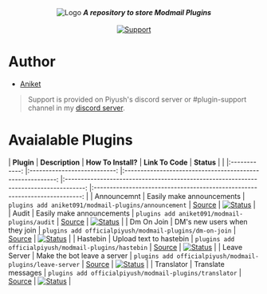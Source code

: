 <div align="center">
<img alt="Logo" src="https://i.imgur.com/znrMxnD.png" />
   <strong><i>A repository to store Modmail Plugins</i></strong>
 <br>
 <br>

  <a href="https://discord.gg/hzD72GE">
    <img src="https://img.shields.io/discord/543812119397924886.svg?style=for-the-badge&colorB=7289DA" alt="Support">
  </a> 
</div>

# Author

* [Aniket](https://github.com/aniket091)

> Support is provided on Piyush's discord server or #plugin-support channel in my [discord server](https://discord.gg/GaczkwfgV9).

# Avaialable Plugins

|  **Plugin**  	|       **Description**       	|                    **How To Install?**                    	|                                   **Link To Code**                                   	|                                 **Status**                                 	|             	|
|:------------:	|:---------------------------:	|:---------------------------------------------------------:	|:------------------------------------------------------------------------------------:	|:--------------------------------------------------------------------------:	|
|  Announcemnt  	| Easily make announcements 	|     `plugins add aniket091/modmail-plugins/announcement`     	|     [Source](https://github.com/aniket091/modmail-plugins/tree/master/announcement)     	|     [![Status](https://img.shields.io/badge/Status-Stable-brightgreen.svg)](#)     	|   
| Audit 	|  Easily make announcements  	| `plugins add aniket091/modmail-plugins/audit` 	| [Source](https://github.com/aniket091/modmail-plugins/tree/master/audit) 	| [![Status](https://img.shields.io/badge/Status-Stable-brightgreen.svg)](#) 	|
|  Dm On Join  	|    DM's new users when they join   	|  `plugins add officialpiyush/modmail-plugins/dm-on-join`  	|  [Source](https://github.com/officialpiyush/modmail-plugins/tree/master/dm-on-join)  	| [![Status](https://img.shields.io/badge/Status-Stable-brightgreen.svg)](#) 	| 
|   Hastebin   	|   Upload text to hastebin   	|   `plugins add officialpiyush/modmail-plugins/hastebin`   	|   [Source](https://github.com/officialpiyush/modmail-plugins/tree/master/hastebin)   	| [![Status](https://img.shields.io/badge/Status-Stable-brightgreen.svg)](#) 	|
| Leave Server 	| Make the bot leave a server 	| `plugins add officialpiyush/modmail-plugins/leave-server` 	| [Source](https://github.com/officialpiyush/modmail-plugins/tree/master/leave-server) 	| [![Status](https://img.shields.io/badge/Status-Stable-brightgreen.svg)](#) 	| 
|  Translator  	|      Translate messages     	|  `plugins add officialpiyush/modmail-plugins/translator`  	|  [Source](https://github.com/officialpiyush/modmail-plugins/tree/master/translator)  	| [![Status](https://img.shields.io/badge/Status-Stable-brightgreen.svg)](#) 	| 
